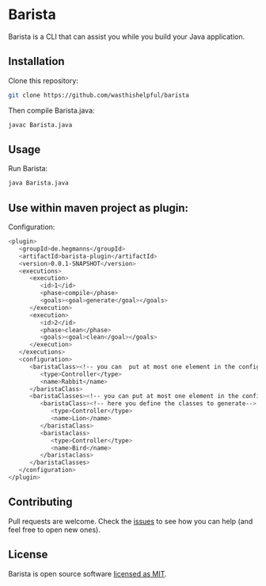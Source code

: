 # Barista

Barista is a CLI that can assist you while you build your Java application.

## Installation

Clone this repository:

```bash
git clone https://github.com/wasthishelpful/barista
```

Then compile Barista.java:

```bash
javac Barista.java
```

## Usage

Run Barista:

```bash
java Barista.java
```

## Use within maven project as plugin:

Configuration:

```bash
<plugin>
   <groupId>de.hegmanns</groupId>
   <artifactId>barista-plugin</artifactId>
   <version>0.0.1-SNAPSHOT</version>
   <executions>
      <execution>
         <id>1</id>
         <phase>compile</phase>
         <goals><goal>generate</goal></goals>
      </execution>
      <execution>
         <id>2</id>
         <phase>clean</phase>
         <goals><goal>clean</goal></goals>
      </execution>
   </executions>
   <configuration>
      <baristaClass><!-- you can  put at most one element in the configuration-->
         <type>Controller</type>
         <name>Rabbit</name>
      </baristaClass>
      <baristaClasses><!-- you can put at most one element in the configuration-->
         <baristaClass><!-- here you define the classes to generate-->
            <type>Controller</type>
            <name>Lion</name>
         </baristaClass>
         <baristaclass>
            <type>Controller</type>
            <name>Bird</name>
         </baristaclass>
      </baristaClasses>
   </configuration>
</plugin>
```



## Contributing

Pull requests are welcome. Check the [issues](https://github.com/wasthishelpful/barista/issues) to see how you can help (and feel free to open new ones).

## License

Barista is open source software [licensed as MIT](LICENSE.md).
